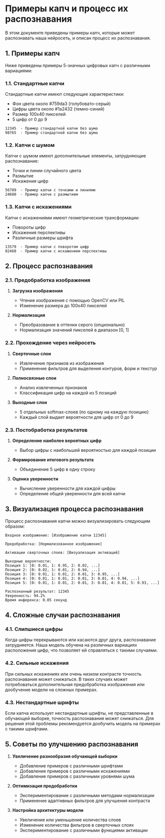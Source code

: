# Примеры капч и процесс их распознавания

В этом документе приведены примеры капч, которые может распознавать наша нейросеть, и описан процесс их распознавания.

## 1. Примеры капч

Ниже приведены примеры 5-значных цифровых капч с различными вариациями:

### 1.1. Стандартные капчи

Стандартные капчи имеют следующие характеристики:

- Фон цвета около #759da3 (голубовато-серый)
- Цифры цвета около #1a2432 (темно-синий)
- Размер 100x40 пикселей
- 5 цифр от 0 до 9

```
12345  - Пример стандартной капчи без шума
98765  - Пример стандартной капчи без шума
```

### 1.2. Капчи с шумом

Капчи с шумом имеют дополнительные элементы, затрудняющие распознавание:

- Точки и линии случайного цвета
- Размытие
- Искажения цифр

```
56789  - Пример капчи с точками и линиями
24680  - Пример капчи с размытием
```

### 1.3. Капчи с искажениями

Капчи с искажениями имеют геометрические трансформации:

- Повороты цифр
- Искажения перспективы
- Различные размеры шрифта

```
13579  - Пример капчи с поворотом цифр
02468  - Пример капчи с искажением перспективы
```

## 2. Процесс распознавания

### 2.1. Предобработка изображения

1. **Загрузка изображения**

   - Чтение изображения с помощью OpenCV или PIL
   - Изменение размера до 100x40 пикселей

2. **Нормализация**
   - Преобразование в оттенки серого (опционально)
   - Нормализация значений пикселей в диапазон [0, 1]

### 2.2. Прохождение через нейросеть

1. **Сверточные слои**

   - Извлечение признаков из изображения
   - Применение фильтров для выделения контуров, форм и текстур

2. **Полносвязные слои**

   - Анализ извлеченных признаков
   - Классификация цифр на каждой из 5 позиций

3. **Выходные слои**
   - 5 отдельных softmax-слоев (по одному на каждую позицию)
   - Каждый слой выдает вероятности для цифр от 0 до 9

### 2.3. Постобработка результатов

1. **Определение наиболее вероятных цифр**

   - Выбор цифры с наибольшей вероятностью для каждой позиции

2. **Формирование итогового результата**

   - Объединение 5 цифр в одну строку

3. **Оценка уверенности**
   - Вычисление уверенности для каждой цифры
   - Определение общей уверенности для всей капчи

## 3. Визуализация процесса распознавания

Процесс распознавания капчи можно визуализировать следующим образом:

```
Входное изображение: [Изображение капчи 12345]

Предобработка: [Нормализованное изображение]

Активации сверточных слоев: [Визуализация активаций]

Выходные вероятности:
Позиция 1: [0: 0.01, 1: 0.95, 2: 0.02, ...]
Позиция 2: [0: 0.02, 1: 0.01, 2: 0.94, ...]
Позиция 3: [0: 0.01, 1: 0.01, 2: 0.01, 3: 0.95, ...]
Позиция 4: [0: 0.01, 1: 0.01, 2: 0.01, 3: 0.01, 4: 0.94, ...]
Позиция 5: [0: 0.01, 1: 0.01, 2: 0.01, 3: 0.01, 4: 0.01, 5: 0.93, ...]

Распознанный результат: 12345
Уверенность: 94.2%
Время инференса: 0.05 секунд
```

## 4. Сложные случаи распознавания

### 4.1. Слипшиеся цифры

Когда цифры перекрываются или касаются друг друга, распознавание затрудняется. Наша модель обучена на различных вариациях расположения цифр, что позволяет ей справляться с такими случаями.

### 4.2. Сильные искажения

При сильных искажениях или очень низком контрасте точность распознавания может снижаться. В таких случаях может потребоваться дополнительная предобработка изображения или дообучение модели на сложных примерах.

### 4.3. Нестандартные шрифты

Если капча использует нестандартные шрифты, не представленные в обучающей выборке, точность распознавания может снижаться. Для решения этой проблемы рекомендуется дообучить модель на примерах с такими шрифтами.

## 5. Советы по улучшению распознавания

1. **Увеличение разнообразия обучающей выборки**

   - Добавление примеров с различными шрифтами
   - Добавление примеров с различными искажениями
   - Добавление примеров с различными уровнями шума

2. **Оптимизация предобработки**

   - Экспериментирование с различными методами нормализации
   - Применение адаптивных фильтров для улучшения контраста

3. **Настройка архитектуры модели**
   - Увеличение или уменьшение количества слоев
   - Изменение количества фильтров в сверточных слоях
   - Экспериментирование с различными функциями активации
